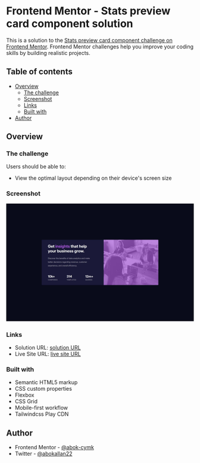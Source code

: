 # Frontend Mentor - Stats preview card component solution

This is a solution to the [Stats preview card component challenge on Frontend Mentor](https://www.frontendmentor.io/challenges/stats-preview-card-component-8JqbgoU62). Frontend Mentor challenges help you improve your coding skills by building realistic projects. 

## Table of contents

- [Overview](#overview)
  - [The challenge](#the-challenge)
  - [Screenshot](#screenshot)
  - [Links](#links)
  - [Built with](#built-with)
- [Author](#author)

## Overview

### The challenge

Users should be able to:

- View the optimal layout depending on their device's screen size

### Screenshot

![](./stat-preview-screenshot.jpeg)

### Links

- Solution URL: [solution URL](https://github.com/abok-cymk/stats-preview-card-component-main)
- Live Site URL: [live site URL](https://)

### Built with

- Semantic HTML5 markup
- CSS custom properties
- Flexbox
- CSS Grid
- Mobile-first workflow
- Tailwindcss Play CDN

## Author

- Frontend Mentor - [@abok-cymk](https://www.frontendmentor.io/profile/abok-cymk)
- Twitter - [@abokallan22](https://www.twitter.com/abokallan22)

